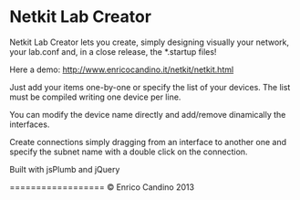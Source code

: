 Netkit Lab Creator
==================

Netkit Lab Creator lets you create, simply designing visually your network, your lab.conf and, in a close release, the *.startup files!

Here a demo: http://www.enricocandino.it/netkit/netkit.html

Just add your items one-by-one or specify the list of your devices.
The list must be compiled writing one device per line.

You can modify the device name directly and add/remove dinamically the interfaces.

Create connections simply dragging from an interface to another one and specify the subnet name with a double click on the connection.


Built with jsPlumb and jQuery

==================
© Enrico Candino 2013
